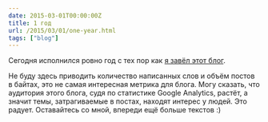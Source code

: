 ```yaml
---
date: 2015-03-01T00:00:00Z
title: 1 год
url: /2015/03/01/one-year.html
tags: ["blog"]
---
```


Сегодня исполнился ровно год с тех пор как [я завёл этот блог](/2014/03/01/Go.html).

Не буду здесь приводить количество написанных слов и объём постов
в байтах, это не самая интересная метрика для блога. Могу
сказать, что аудитория этого блога, судя по статистике Google Analytics,
растёт, а значит темы, затрагиваемые в постах, находят интерес у людей.
Это радует. Оставайтесь со мной, впереди ещё больше текстов :)
